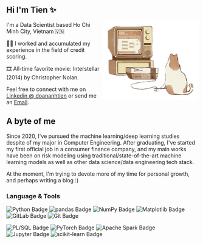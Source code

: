 ## **Hi I'm Tien ✨**

<img align="right" width="250" src="cat.png">

I'm a Data Scientist based Ho Chi Minh City, Vietnam 🇻🇳

🧑‍💻 I worked and accumulated my experience in the field of credit scoring.

🎞️ All-time favorite movie: Interstellar (2014) by Christopher Nolan.

Feel free to connect with me on [Linkedin @ doananhtien](https://www.linkedin.com/in/doananhtien/) or send me an [Email](mailto:d.atien228@gmail.com).

## A byte of me

Since 2020, I've pursued the machine learning/deep learning studies despite of my major in Computer Engineering. After graduating, I've started my first official job in a consumer finance company, and my main works have been on risk modeling using traditional/state-of-the-art machine learning models as well as other data science/data engineering tech stack.

At the moment, I'm trying to devote more of my time for personal growth, and perhaps writing a blog :)

### Language & Tools

![Python Badge](https://img.shields.io/badge/Python-3748a9?logo=python&logoColor=fff&style=for-the-badge)
![pandas Badge](https://img.shields.io/badge/pandas-4033b0?logo=pandas&logoColor=fff&style=for-the-badge)
![NumPy Badge](https://img.shields.io/badge/NumPy-602eb8?logo=numpy&logoColor=fff&style=for-the-badge)
![Matplotlib Badge](https://img.shields.io/badge/Matplotlib-862abf?logo=plotly&logoColor=fff&style=for-the-badge)
![GitLab Badge](https://img.shields.io/badge/GitLab-b225c7?style=for-the-badge&logo=gitlab&logoColor=white)
![Git Badge](https://img.shields.io/badge/Git-ce20b7?logo=git&logoColor=fff&style=for-the-badge)

![PL/SQL Badge](https://img.shields.io/badge/Oracle%20SQL-de165d?style=for-the-badge&logo=oracle&logoColor=white)
![PyTorch Badge](https://img.shields.io/badge/PyTorch-e61126?logo=pytorch&logoColor=fff&style=for-the-badge)
![Apache Spark Badge](https://img.shields.io/badge/PySpark-ee2e0b?logo=apachespark&logoColor=fff&style=for-the-badge)
![Jupyter Badge](https://img.shields.io/badge/Jupyter-f76906?logo=jupyter&logoColor=fff&style=for-the-badge)
![scikit-learn Badge](https://img.shields.io/badge/scikit--learn-ffaa00?logo=scikitlearn&logoColor=fff&style=for-the-badge)
